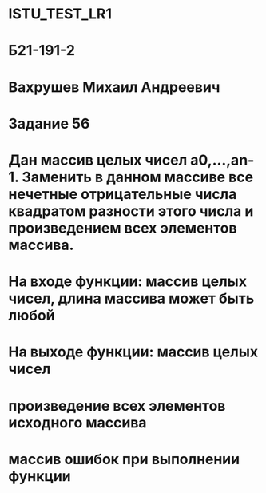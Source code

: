 # ISTU_TEST_LR1
# Б21-191-2
# Вахрушев Михаил Андреевич

# Задание 56
# Дан массив целых чисел а0,...,аn-1. Заменить в данном массиве все нечетные отрицательные числа квадратом разности этого числа и произведением всех элементов массива.
# На входе функции:	массив целых чисел, длина массива может быть любой
# На выходе функции:	массив целых чисел
# 			произведение всех элементов исходного массива
# 			массив ошибок при выполнении функции

